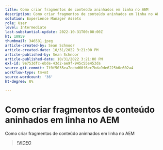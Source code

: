 ```yaml
---
title: Como criar fragmentos de conteúdo aninhados em linha no AEM
description: Como criar fragmentos de conteúdo aninhados em linha no AEM
solution: Experience Manager Assets
role: User
level: Intermediate
last-substantial-update: 2022-10-31T00:00:00Z
kt: 10959
thumbnail: 346581.jpeg
article-created-by: Sean Schnoor
article-created-date: 10/31/2022 3:21:00 PM
article-published-by: Sean Schnoor
article-published-date: 10/31/2022 3:21:00 PM
exl-id: 9e753dfc-ebde-43d2-ae9f-945c55e453da
source-git-commit: 7f0f5035ea7cebd60f6ec7bda9de6225b6c602a4
workflow-type: tm+mt
source-wordcount: '36'
ht-degree: 0%

---
```


# Como criar fragmentos de conteúdo aninhados em linha no AEM

Como criar fragmentos de conteúdo aninhados em linha no AEM

>[!VIDEO](https://video.tv.adobe.com/v/346581/?quality=12&learn=on)
